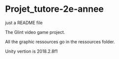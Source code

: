 # Projet_tutore-2e-annee

just a README file

The Glint video game project.

All the graphic ressources go in the ressources folder.

Unity vertion is 2018.2.8f1
